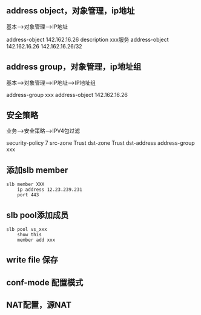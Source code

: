 ## address object，对象管理，ip地址
基本-->对象管理-->IP地址

address-object 142.162.16.26 description xxx服务 
address-object 142.162.16.26 142.162.16.26/32

## address group，对象管理，ip地址组
基本-->对象管理-->IP地址-->IP地址组

address-group xxx address-object 142.162.16.26

## 安全策略
业务-->安全策略-->IPV4包过滤

security-policy 7 src-zone Trust dst-zone Trust dst-address address-group xxx

## 添加slb member
```
slb member XXX
	ip address 12.23.239.231
	port 443
```

## slb pool添加成员

```
slb pool vs_xxx
	show this
	member add xxx
```

## write file 保存

## conf-mode 配置模式

## NAT配置，源NAT

